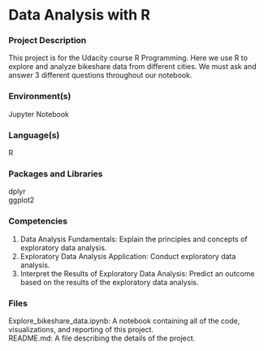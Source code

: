 # Data Analysis with R
### Project Description
This project is for the Udacity course R Programming. Here we use R to explore and analyze bikeshare data from different cities. We must ask and answer 3 different questions throughout our notebook.
### Environment(s)
Jupyter Notebook
### Language(s)
R
### Packages and Libraries
dplyr  
ggplot2
### Competencies
1. Data Analysis Fundamentals: Explain the principles and concepts of exploratory data analysis.
2. Exploratory Data Analysis Application: Conduct exploratory data analysis.
3. Interpret the Results of Exploratory Data Analysis: Predict an outcome based on the results of the exploratory data analysis.
### Files
Explore_bikeshare_data.ipynb: A notebook containing all of the code, visualizations, and reporting of this project.  
README.md: A file describing the details of the project.
